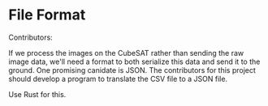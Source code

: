 # File Format

Contributors: 

If we process the images on the CubeSAT rather than sending the raw image data, we'll need a format to both serialize this data and send it to the ground. One promising canidate is JSON. The contributors for this project should develop a program to translate the CSV file to a JSON file.

Use Rust for this.
